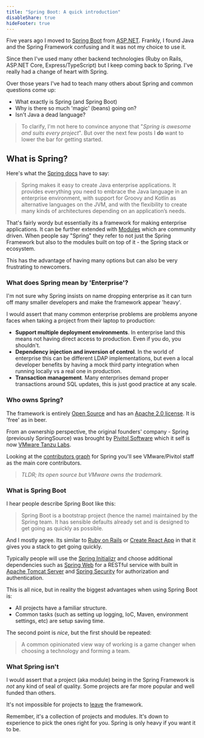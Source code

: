 ```yaml
---
title: "Spring Boot: A quick introduction"
disableShare: true
hideFooter: true
---
```


Five years ago I moved to [Spring Boot](https://spring.io/projects/spring-boot) from [ASP.NET](https://dotnet.microsoft.com/en-us/apps/aspnet). Frankly, I found Java and the Spring Framework confusing and it was not my choice to use it.

Since then I've used many other backend technologies (Ruby on Rails, ASP.NET Core, Express/TypeScript) but I keep coming back to Spring. I've really had a change of heart with Spring. 

Over those years I've had to teach many others about Spring and common questions come up:

- What exactly is Spring (and Spring Boot)
- Why is there so much 'magic' (beans) going on?
- Isn't Java a dead language?

> To clarify, I'm not here to convince anyone that "*Spring is awesome and suits every project*". But over the next few posts I **do** want to lower the bar for getting started.

## What **is** Spring?

Here's what the [Spring docs](https://docs.spring.io/spring-framework/docs/current/reference/html/overview.html#spring-introduction) have to say:

> Spring makes it easy to create Java enterprise applications. It provides everything you need to embrace the Java language in an enterprise environment, with support for Groovy and Kotlin as alternative languages on the JVM, and with the flexibility to create many kinds of architectures depending on an application’s needs.

That's fairly wordy but essentially its a framework for making enterprise applications. It can be further extended with [Modules](https://docs.spring.io/spring-framework/docs/3.0.0.M4/reference/html/ch01s02.html) which are community driven. When people say "Spring" they refer to not just the Spring Framework but also to the modules built on top of it - the Spring stack or ecosystem.

This has the advantage of having many options but can also be very frustrating to newcomers.

### What does Spring mean by 'Enterprise'?

I'm not sure why Spring insists on name dropping enterprise as it can turn off many smaller developers and make the framework appear 'heavy'.

I would assert that many common enterprise problems are problems anyone faces when taking a project from their laptop to production:

- **Support multiple deployment environments**. In enterprise land this means not having direct access to production. Even if you do, you shouldn't.
- **Dependency injection and inversion of control**. In the world of enterprise this can be different LDAP implementations, but even a local developer benefits by having a mock third party integration when running locally vs a real one in production.
- **Transaction management**. Many enterprises demand proper transactions around SQL updates, this is just good practice at any scale.

### Who owns Spring?

The framework is entirely [Open Source](https://github.com/spring-projects/spring-framework) and has an [Apache 2.0 license](https://tldrlegal.com/license/apache-license-2.0-(apache-2.0)). It is 'free' as in beer.

From an ownership perspective, the original founders' company  - Spring (previously SpringSource) was brought by [Pivitol Software](https://en.wikipedia.org/wiki/Pivotal_Software) which it self is now [VMware Tanzu Labs](https://tanzu.vmware.com/content/blog/vmware-tanzu-labs-new-name).

Looking at the [contributors graph](https://github.com/spring-projects/spring-framework/graphs/contributors) for Spring you'll see VMware/Pivitol staff as the main core contributors.

> *TLDR; Its open source but VMware owns the trademark.*

### What is Spring Boot

I hear people describe Spring Boot like this: 

> Spring Boot is a bootstrap project (hence the name) maintained by the Spring team. It has sensible defaults already set and is designed to get going as quickly as possible.

And I mostly agree. Its similar to [Ruby on Rails](https://rubyonrails.org/) or [Create React App](https://reactjs.org/docs/create-a-new-react-app.html) in that it gives you a stack to get going quickly.

Typically people will use the [Spring Initializr](https://start.spring.io/) and choose additional dependencies such as [Spring Web](https://search.maven.org/artifact/org.springframework/spring-web) for a RESTful service with built in [Apache Tomcat Server](https://tomcat.apache.org/) and [Spring Security](https://spring.io/projects/spring-security) for authorization and authentication.

This is all nice, but in reality the biggest advantages when using Spring Boot is:

- All projects have a familiar structure.
- Common tasks (such as setting up logging, IoC, Maven, environment settings, etc) are setup saving time.

The second point is *nice*, but the first should be repeated:

> A common opinionated view way of working is a game changer when choosing a technology and forming a team.

### What Spring isn't

I would assert that a project (aka module) being in the Spring Framework is *not* any kind of seal of quality. Some projects are far more popular and well funded than others. 

It's not impossible for projects to [leave](https://spring.io/blog/2018/12/12/spring-cloud-greenwich-rc1-available-now#spring-cloud-netflix-projects-entering-maintenance-mode) the framework. 

Remember, it's a collection of projects and modules. It's down to experience to pick the ones right for you. Spring is only heavy if you want it to be.